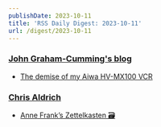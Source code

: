 ```yaml
---
publishDate: 2023-10-11
title: 'RSS Daily Digest: 2023-10-11'
url: /digest/2023-10-11
---
```


### [John Graham-Cumming's blog](http://blog.jgc.org/)

  * [The demise of my Aiwa HV-MX100 VCR](http://blog.jgc.org/feeds/1536097237243269839/comments/default)
  
### [Chris Aldrich](https://boffosocko.com/)

  * [Anne Frank’s Zettelkasten 🗃️](https://boffosocko.com/2023/10/10/anne-franks-zettelkasten/)
  
